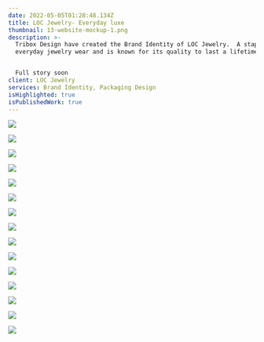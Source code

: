 ```yaml
---
date: 2022-05-05T01:28:48.134Z
title: LOC Jewelry- Everyday luxe
thumbnail: 13-website-mockup-1.png
description: >-
  Tribox Design have created the Brand Identity of LOC Jewelry.  A staple for
  everyday jewelry wear and is known for its quality to last a lifetime.


  Full story soon
client: LOC Jewelry
services: Brand Identity, Packaging Design
isHighlighted: true
isPublishedWork: true
---
```

![](27-sationaries-1.png)

![](26-ads-billboard.png)

![](25-signage.png)

![](24-business-card-logo-embossed.png)

![](23-business-card.png)

![](22-lifesytle.png)

![](16-facebook.png)

![](15-instagram.png)

![](14-mockup-phone.png)

![](13-website-mockup-1.png)

![](12-social-media-post.png)

![](10-in-different-platforms.png)

![](7-primary.png)

![](8-secondary.png)

![](9-icons-in-colors.png)

![]()
